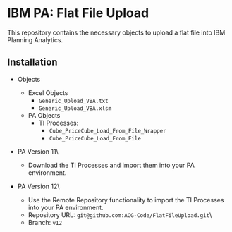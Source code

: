 # IBM PA: Flat File Upload
This repository contains the necessary objects to upload a flat file into IBM Planning Analytics.

## Installation

* Objects
  * Excel Objects
    * `Generic_Upload_VBA.txt`
    * `Generic_Upload_VBA.xlsm`
  * PA Objects
    * TI Processes:
      * `Cube_PriceCube_Load_From_File_Wrapper`
      * `Cube_PriceCube_Load_From_File`

* PA Version 11\
  * Download the TI Processes and import them into your PA environment.
* PA Version 12\
  * Use the Remote Repository functionality to import the TI Processes into your PA environment.
  * Repository URL: `git@github.com:ACG-Code/FlatFileUpload.git`\
  * Branch: `v12`